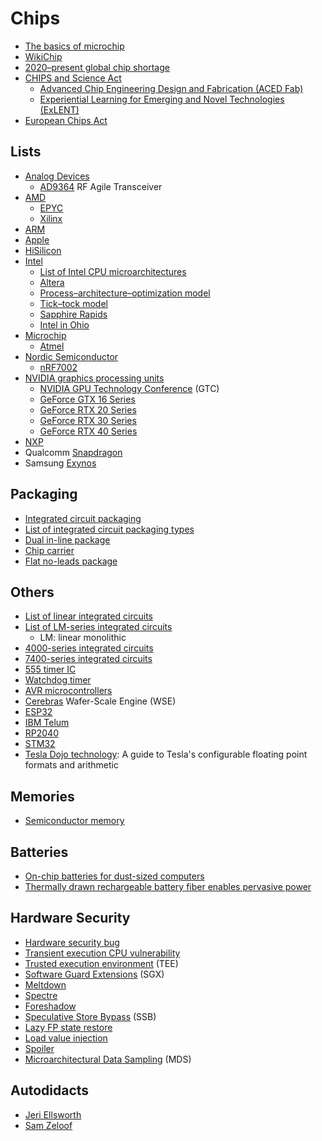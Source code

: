 # Chips
* [The basics of microchip](https://www.asml.com/en/technology/all-about-microchips/microchip-basics)
* [WikiChip](https://en.wikichip.org/wiki/WikiChip)
* [2020–present global chip shortage](https://en.wikipedia.org/wiki/2020%E2%80%93present_global_chip_shortage)
* [CHIPS and Science Act](https://en.wikipedia.org/wiki/CHIPS_and_Science_Act)
  * [Advanced Chip Engineering Design and Fabrication (ACED Fab)](https://beta.nsf.gov/funding/opportunities/advanced-chip-engineering-design-fabrication-aced)
  * [Experiential Learning for Emerging and Novel Technologies (ExLENT)](https://beta.nsf.gov/funding/opportunities/experiential-learning-emerging-novel-technologies)
* [European Chips Act](https://en.wikipedia.org/wiki/European_Chips_Act)

## Lists
* [Analog Devices](https://en.wikipedia.org/wiki/Analog_Devices)
  * [AD9364](https://www.analog.com/en/products/ad9364.html) RF Agile Transceiver
* [AMD](https://en.wikipedia.org/wiki/List_of_AMD_processors)
  * [EPYC](https://en.wikipedia.org/wiki/Epyc)
  * [Xilinx](https://en.wikipedia.org/wiki/Xilinx)
* [ARM](https://en.wikipedia.org/wiki/List_of_ARM_processors)
* [Apple](https://en.wikipedia.org/wiki/Apple_silicon)
* [HiSilicon](https://en.wikipedia.org/wiki/HiSilicon)
* [Intel](https://en.wikipedia.org/wiki/List_of_Intel_processors)
  * [List of Intel CPU microarchitectures](https://en.wikipedia.org/wiki/List_of_Intel_CPU_microarchitectures)
  * [Altera](https://en.wikipedia.org/wiki/Altera)
  * [Process–architecture–optimization model](https://en.wikipedia.org/wiki/Process%E2%80%93architecture%E2%80%93optimization_model)
  * [Tick–tock model](https://en.wikipedia.org/wiki/Tick%E2%80%93tock_model)
  * [Sapphire Rapids](https://en.wikipedia.org/wiki/Sapphire_Rapids)
  * [Intel in Ohio](https://www.intel.com/content/www/us/en/corporate-responsibility/intel-in-ohio.html)
* [Microchip](https://en.wikipedia.org/wiki/Microchip_Technology)
  * [Atmel](https://en.wikipedia.org/wiki/Atmel)
* [Nordic Semiconductor](https://en.wikipedia.org/wiki/Nordic_Semiconductor)
  * [nRF7002](https://www.nordicsemi.com/Products/nRF7002)
* [NVIDIA graphics processing units](https://en.wikipedia.org/wiki/List_of_Nvidia_graphics_processing_units)
  * [NVIDIA GPU Technology Conference](https://en.wikipedia.org/wiki/Nvidia_GTC) (GTC)
  * [GeForce GTX 16 Series](https://www.nvidia.com/en-us/geforce/graphics-cards/16-series/)
  * [GeForce RTX 20 Series](https://www.nvidia.com/en-us/geforce/20-series/)
  * [GeForce RTX 30 Series](https://www.nvidia.com/en-us/geforce/graphics-cards/30-series/)
  * [GeForce RTX 40 Series](https://www.nvidia.com/en-us/geforce/graphics-cards/40-series/)
* [NXP](https://en.wikipedia.org/wiki/List_of_NXP_products)
* Qualcomm [Snapdragon](https://en.wikipedia.org/wiki/List_of_Qualcomm_Snapdragon_processors)
* Samsung [Exynos](https://en.wikipedia.org/wiki/Exynos)

## Packaging
* [Integrated circuit packaging](https://en.wikipedia.org/wiki/Integrated_circuit_packaging)
* [List of integrated circuit packaging types](https://en.wikipedia.org/wiki/List_of_integrated_circuit_packaging_types)
* [Dual in-line package](https://en.wikipedia.org/wiki/Dual_in-line_package)
* [Chip carrier](https://en.wikipedia.org/wiki/Chip_carrier)
* [Flat no-leads package](https://en.wikipedia.org/wiki/Flat_no-leads_package)

## Others
* [List of linear integrated circuits](https://en.wikipedia.org/wiki/List_of_linear_integrated_circuits)
* [List of LM-series integrated circuits](https://en.wikipedia.org/wiki/List_of_LM-series_integrated_circuits)
  * LM: linear monolithic
* [4000-series integrated circuits](https://en.wikipedia.org/wiki/4000-series_integrated_circuits)
* [7400-series integrated circuits](https://en.wikipedia.org/wiki/7400-series_integrated_circuits)
* [555 timer IC](https://en.wikipedia.org/wiki/555_timer_IC)
* [Watchdog timer](https://en.wikipedia.org/wiki/Watchdog_timer)
* [AVR microcontrollers](https://en.wikipedia.org/wiki/AVR_microcontrollers)
* [Cerebras](https://en.wikipedia.org/wiki/Cerebras) Wafer-Scale Engine (WSE)
* [ESP32](https://en.wikipedia.org/wiki/ESP32)
* [IBM Telum](https://en.wikipedia.org/wiki/IBM_Telum_(microprocessor))
* [RP2040](https://en.wikipedia.org/wiki/RP2040)
* [STM32](https://en.wikipedia.org/wiki/STM32)
* [Tesla Dojo technology](https://cdn.motor1.com/pdf-files/535242876-tesla-dojo-technology.pdf): A guide to Tesla's configurable floating point formats and arithmetic

## Memories
* [Semiconductor memory](https://en.wikipedia.org/wiki/Semiconductor_memory)

## Batteries
* [On-chip batteries for dust-sized computers](https://onlinelibrary.wiley.com/doi/10.1002/aenm.202103641)
* [Thermally drawn rechargeable battery fiber enables pervasive power](https://www.sciencedirect.com/science/article/abs/pii/S1369702121004077)

## Hardware Security
* [Hardware security bug](https://en.wikipedia.org/wiki/Hardware_security_bug)
* [Transient execution CPU vulnerability](https://en.wikipedia.org/wiki/Transient_execution_CPU_vulnerability)
* [Trusted execution environment](https://en.wikipedia.org/wiki/Trusted_execution_environment) (TEE)
* [Software Guard Extensions](https://en.wikipedia.org/wiki/Software_Guard_Extensions) (SGX)
* [Meltdown](https://en.wikipedia.org/wiki/Meltdown_(security_vulnerability))
* [Spectre](https://en.wikipedia.org/wiki/Spectre_(security_vulnerability))
* [Foreshadow](https://en.wikipedia.org/wiki/Foreshadow)
* [Speculative Store Bypass](https://en.wikipedia.org/wiki/Speculative_Store_Bypass) (SSB)
* [Lazy FP state restore](https://en.wikipedia.org/wiki/Lazy_FP_state_restore)
* [Load value injection](https://en.wikipedia.org/wiki/Load_value_injection)
* [Spoiler](https://en.wikipedia.org/wiki/Spoiler_(security_vulnerability))
* [Microarchitectural Data Sampling](https://en.wikipedia.org/wiki/Microarchitectural_Data_Sampling) (MDS)

## Autodidacts
* [Jeri Ellsworth](https://en.wikipedia.org/wiki/Jeri_Ellsworth)
* [Sam Zeloof](https://en.wikipedia.org/wiki/Sam_Zeloof)
